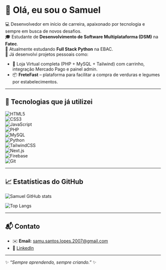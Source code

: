 # 👋 Olá, eu sou o Samuel  

💻 Desenvolvedor em início de carreira, apaixonado por tecnologia e sempre em busca de novos desafios.  
🎓 Estudante de **Desenvolvimento de Software Multiplataforma (DSM)** na **Fatec**.  
🚀 Atualmente estudando **Full Stack Python** na EBAC.  
🌱 Já desenvolvi projetos pessoais como:  
- 🛒 Loja Virtual completa (PHP + MySQL + Tailwind) com carrinho, integração Mercado Pago e painel admin. 
- 📦 **FreteFast** – plataforma para facilitar a compra de verduras e legumes por estabelecimentos.  

---

## 🚀 Tecnologias que já utilizei  

![HTML5](https://img.shields.io/badge/HTML5-E34F26?style=for-the-badge&logo=html5&logoColor=fff)  
![CSS3](https://img.shields.io/badge/CSS3-1572B6?style=for-the-badge&logo=css3&logoColor=fff)  
![JavaScript](https://img.shields.io/badge/JavaScript-F7DF1E?style=for-the-badge&logo=javascript&logoColor=000)  
![PHP](https://img.shields.io/badge/PHP-777BB4?style=for-the-badge&logo=php&logoColor=fff)  
![MySQL](https://img.shields.io/badge/MySQL-4479A1?style=for-the-badge&logo=mysql&logoColor=fff)  
![Python](https://img.shields.io/badge/Python-3776AB?style=for-the-badge&logo=python&logoColor=fff)  
![TailwindCSS](https://img.shields.io/badge/Tailwind_CSS-38B2AC?style=for-the-badge&logo=tailwind-css&logoColor=fff)  
![Next.js](https://img.shields.io/badge/Next.js-000000?style=for-the-badge&logo=next.js&logoColor=fff)  
![Firebase](https://img.shields.io/badge/Firebase-FFCA28?style=for-the-badge&logo=firebase&logoColor=000)  
![Git](https://img.shields.io/badge/Git-F05032?style=for-the-badge&logo=git&logoColor=fff)    

---

## 📈 Estatísticas do GitHub  

![Samuel GitHub stats](https://github-readme-stats-sigma-five.vercel.app/api?username=SEU-USUARIO&show_icons=true&theme=tokyonight)  

![Top Langs](https://github-readme-stats-sigma-five.vercel.app/api/top-langs/?username=SEU-USUARIO&layout=compact&theme=tokyonight)  

---

## 📬 Contato  
- ✉️ **Email:** samu.santos.lopes.2007@gmail.com
- 💼 [LinkedIn](https://www.linkedin.com/in/samuel-lopes-6b2492287/)  

---

✨ _“Sempre aprendendo, sempre criando.”_ ✨
